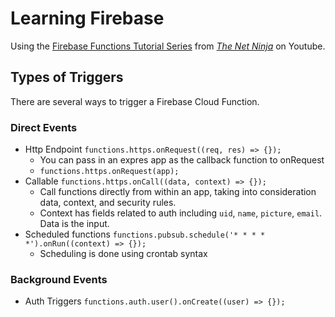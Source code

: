# Learning Firebase

Using the [Firebase Functions Tutorial Series](https://www.youtube.com/watch?v=udHm7I_OvJs&list=PL4cUxeGkcC9i_aLkr62adUTJi53y7OjOf&index=1) from _[The Net Ninja](https://www.youtube.com/channel/UCW5YeuERMmlnqo4oq8vwUpg)_ on Youtube.

## Types of Triggers

There are several ways to trigger a Firebase Cloud Function.

### Direct Events

- Http Endpoint `functions.https.onRequest((req, res) => {});`
  - You can pass in an expres app as the callback function to onRequest
  - `functions.https.onRequest(app);`
- Callable `functions.https.onCall((data, context) => {});`
  - Call functions directly from within an app, taking into consideration data, context, and security rules.
  - Context has fields related to auth including `uid`, `name`, `picture`, `email`. Data is the input.
- Scheduled functions `functions.pubsub.schedule('* * * * *').onRun((context) => {});`
  - Scheduling is done using crontab syntax

### Background Events

- Auth Triggers `functions.auth.user().onCreate((user) => {});`
